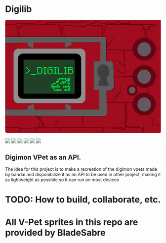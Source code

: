 # Digilib
![](https://raw.githubusercontent.com/Evaghetti/digilib/d3c9b4daea66ebe6615ca2b67b9b80bf5c5df131/resource/logo.png)

![](https://img.shields.io/github/stars/pandao/editor.md.svg) ![](https://img.shields.io/github/forks/pandao/editor.md.svg) ![](https://img.shields.io/github/tag/pandao/editor.md.svg) ![](https://img.shields.io/github/release/pandao/editor.md.svg) ![](https://img.shields.io/github/issues/pandao/editor.md.svg) ![](https://img.shields.io/bower/v/editor.md.svg)

## Digimon VPet as an API.
The idea for this project is to make a recreation of the digimon vpets made by bandai and disponibilize it as an API to be used in other project, making it as lightweight as possible so it can run on most devices

# TODO: How to build, collaborate, etc.
# All V-Pet sprites in this repo are provided by BladeSabre
